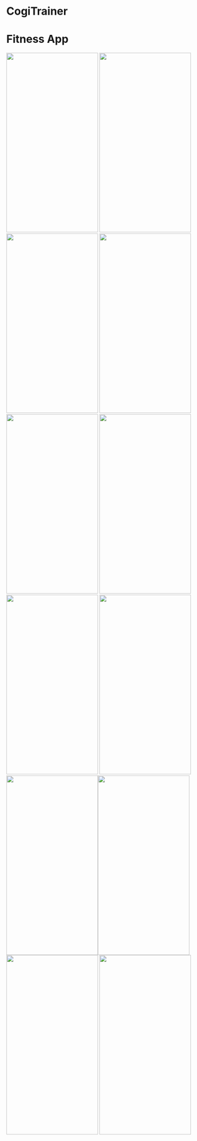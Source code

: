 # CogiTrainer
# Fitness App
<img src="https://user-images.githubusercontent.com/42293856/52301488-6ba56700-2982-11e9-9574-4876fd098ae6.png" width="240" height="470"> 
<img src="https://user-images.githubusercontent.com/42293856/52301587-a9a28b00-2982-11e9-8606-7c6c956bf16e.png" width="240" height="470"> 
<img src="https://user-images.githubusercontent.com/42293856/52301619-c048e200-2982-11e9-8151-e610f2d6c2f8.png" width="240" height="470">
<img src="https://user-images.githubusercontent.com/42293856/52301645-cd65d100-2982-11e9-81b1-0ec2664f07c2.png" width="240" height="470">
<img src="https://user-images.githubusercontent.com/42293856/52301663-deaedd80-2982-11e9-869d-a14d9b72ab12.png" width="240" height="470">
<img src="https://user-images.githubusercontent.com/42293856/52301678-ecfcf980-2982-11e9-98a3-cdf7d6008f27.png" width="240" height="470">
<img src="https://user-images.githubusercontent.com/42293856/52301714-fe460600-2982-11e9-8fa9-65eec4c28215.png" width="240" height="470">
<img src="https://user-images.githubusercontent.com/42293856/52301746-128a0300-2983-11e9-89cd-bccd6043deae.png" width="240" height="470">
<img src="https://user-images.githubusercontent.com/42293856/52301873-70b6e600-2983-11e9-90e3-4f6507392268.png" width="240" height="470"><img src="https://user-images.githubusercontent.com/42293856/52301889-7ca2a800-2983-11e9-9317-6f9ed3ac86ab.png" width="240" height="470">
<img src="https://user-images.githubusercontent.com/42293856/52332182-de99f680-29f1-11e9-889e-6c7056a97b04.png" width="240" height="470">
<img src="https://user-images.githubusercontent.com/42293856/52301941-9cd26700-2983-11e9-9700-34295d8f83d3.png" width="240" height="470">

